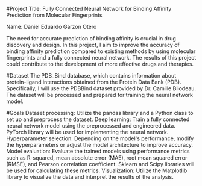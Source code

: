 #Project Title: Fully Connected Neural Network for Binding Affinity Prediction from Molecular Fingerprints

Name: Daniel Eduardo Garzon Otero

The need for accurate prediction of binding affinity is crucial in drug discovery and design. In this project, I aim to improve the accuracy of binding affinity prediction compared to existing methods by using molecular fingerprints and a fully connected neural network. The results of this project could contribute to the development of more effective drugs and therapies.

#Dataset
The PDB_Bind database, which contains information about protein-ligand interactions obtained from the Protein Data Bank (PDB). Specifically, I will use the PDBBind dataset provided by Dr. Camille Bilodeau. The dataset will be processed and prepared for training the neural network model.

#Goals
Dataset processing: Utilize the pandas library and a Python class to set up and preprocess the dataset.
Deep learning: Train a fully connected neural network model using the preprocessed and engineered data. PyTorch library will be used for implementing the neural network.
Hyperparameter selection: Depending on the model's performance, modify the hyperparameters or adjust the model architecture to improve accuracy.
Model evaluation: Evaluate the trained models using performance metrics such as R-squared, mean absolute error (MAE), root mean squared error (RMSE), and Pearson correlation coefficient. Sklearn and Scipy libraries will be used for calculating these metrics.
Visualization: Utilize the Matplotlib library to visualize the data and interpret the results of the analysis.
